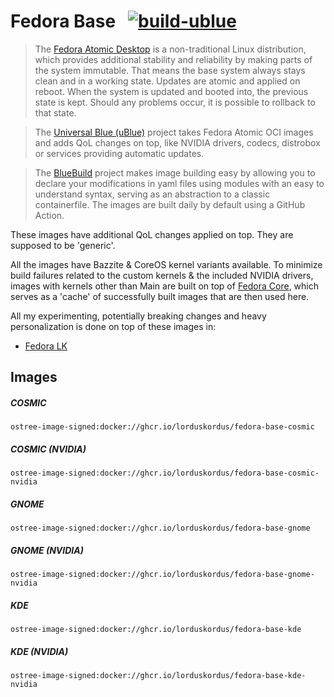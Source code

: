 # Fedora Base &nbsp; [![build-ublue](https://github.com/lorduskordus/fedora-base/actions/workflows/build.yml/badge.svg)](https://github.com/lorduskordus/fedora-base/actions/workflows/build.yml)

> The [Fedora Atomic Desktop](https://fedoraproject.org/atomic-desktops/) is a non-traditional Linux distribution, which provides additional stability and reliability by making parts of the system immutable. That means the base system always stays clean and in a working state. Updates are atomic and applied on reboot. When the system is updated and booted into, the previous state is kept. Should any problems occur, it is possible to rollback to that state.

> The [Universal Blue (uBlue)](https://universal-blue.org/) project takes Fedora Atomic OCI images and adds QoL changes on top, like NVIDIA drivers, codecs, distrobox or services providing automatic updates.

> The [BlueBuild](https://blue-build.org/) project makes image building easy by allowing you to declare your modifications in yaml files using modules with an easy to understand syntax, serving as an abstraction to a classic containerfile. The images are built daily by default using a GitHub Action.

These images have additional QoL changes applied on top. They are supposed to be 'generic'.

All the images have Bazzite & CoreOS kernel variants available. To minimize build failures related to the custom kernels & the included NVIDIA drivers, images with kernels other than Main are built on top of [Fedora Core](https://github.com/lorduskordus/fedora-core), which serves as a 'cache' of successfully built images that are then used here.

All my experimenting, potentially breaking changes and heavy personalization is done on top of these images in:

* [Fedora LK](https://github.com/lorduskordus/fedora-lk)

## Images

##### COSMIC
```
ostree-image-signed:docker://ghcr.io/lorduskordus/fedora-base-cosmic
```
##### COSMIC (NVIDIA)
```
ostree-image-signed:docker://ghcr.io/lorduskordus/fedora-base-cosmic-nvidia
```
##### GNOME
```
ostree-image-signed:docker://ghcr.io/lorduskordus/fedora-base-gnome
```
##### GNOME (NVIDIA)
```
ostree-image-signed:docker://ghcr.io/lorduskordus/fedora-base-gnome-nvidia
```
##### KDE
```
ostree-image-signed:docker://ghcr.io/lorduskordus/fedora-base-kde
```
##### KDE (NVIDIA)
```
ostree-image-signed:docker://ghcr.io/lorduskordus/fedora-base-kde-nvidia
```
